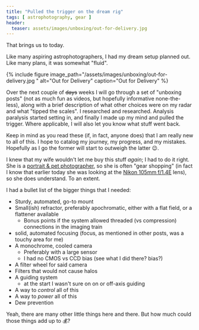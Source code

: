 ```yaml
---
title: "Pulled the trigger on the dream rig"
tags: [ astrophotography, gear ]
header:
  teaser: assets/images/unboxing/out-for-delivery.jpg 
---
```


That brings us to today.  

Like many aspiring astrophotographers, I had my dream setup planned out.  Like many plans, it was somewhat "fluid".  

<!--more-->

{% 
  include figure image_path="/assets/images/unboxing/out-for-delivery.jpg " 
  alt="Out for Delivery"
  caption="Out for Delivery" 
%}

Over the next couple of  ~~days~~ weeks I will go through a set of "unboxing posts" (not as much fun as videos, but hopefully informative none-the-less), along with a brief description of what other choices were on my radar and what "tipped the scales".  I researched and researched.  Analysis paralysis started setting in, and finally I made up my mind and pulled the trigger.  Where applicable, I will also let you know what stuff went back.

Keep in mind as you read these (if, in fact, anyone does) that I am really new to all of this.  I hope to catalog my journey, my progress, and my mistakes.  Hopefully as I go the former will start to outweigh the latter :wink:.

I knew that my wife wouldn't let me buy this stuff _again_; I had to do it right.  She is a [portrait & pet photographer](https://www.akbsphoto.com), so she is often "gear shopping" (in fact I know that earlier today she was looking at the [Nikon 105mm f/1.4E](https://www.amazon.com/gp/product/B01J4S9YRI) lens), so she does understand.  To an extent.  

I had a bullet list of the bigger things that I needed:

- Sturdy, automated, go-to mount
- Small(ish) refractor, preferably apochromatic, either with a flat field, or a flattener available
  - Bonus points if the system allowed threaded (vs compression) connections in the imaging train
- solid, automated focusing (focus, as mentioned in other posts, was a touchy area for me)
- A monochrome, cooled camera
  - Preferably with a large sensor
  - I had no CMOS vs CCD bias (see what I did there?  bias?)
- A filter wheel for said camera
- Filters that would not cause halos
- A guiding system
  - at the start I wasn't sure on on or off-axis guiding
- A way to _control_ all of this
- A way to _power_ all of this
- Dew prevention

Yeah, there are many other little things here and there.  But how much could those things add up to :moneybag:?
